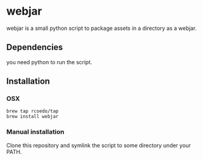 # webjar

webjar is a small python script to package assets in a directory as a webjar.

## Dependencies

you need python to run the script.

## Installation

### OSX
```
brew tap rcoedo/tap
brew install webjar
```

### Manual installation

Clone this repository and symlink the script to some directory under your PATH.
